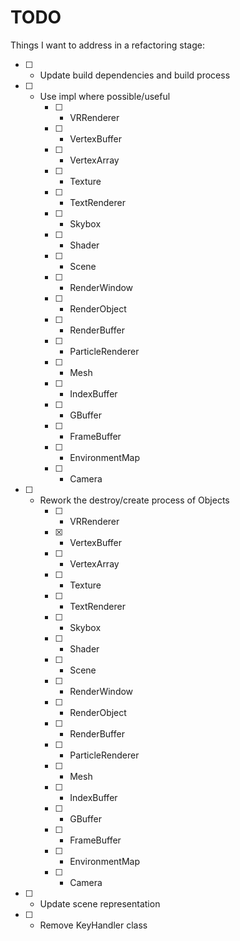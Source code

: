 # TODO

Things I want to address in a refactoring stage: <br>

* [ ] - Update build dependencies and build process
* [ ] - Use impl where possible/useful
    * [ ] - VRRenderer
    * [ ] - VertexBuffer
    * [ ] - VertexArray
    * [ ] - Texture
    * [ ] - TextRenderer
    * [ ] - Skybox
    * [ ] - Shader
    * [ ] - Scene
    * [ ] - RenderWindow
    * [ ] - RenderObject
    * [ ] - RenderBuffer
    * [ ] - ParticleRenderer
    * [ ] - Mesh
    * [ ] - IndexBuffer
    * [ ] - GBuffer
    * [ ] - FrameBuffer
    * [ ] - EnvironmentMap
    * [ ] - Camera
* [ ] - Rework the destroy/create process of Objects
    * [ ] - VRRenderer
    * [x] - VertexBuffer
    * [ ] - VertexArray
    * [ ] - Texture
    * [ ] - TextRenderer
    * [ ] - Skybox
    * [ ] - Shader
    * [ ] - Scene
    * [ ] - RenderWindow
    * [ ] - RenderObject
    * [ ] - RenderBuffer
    * [ ] - ParticleRenderer
    * [ ] - Mesh
    * [ ] - IndexBuffer
    * [ ] - GBuffer
    * [ ] - FrameBuffer
    * [ ] - EnvironmentMap
    * [ ] - Camera
* [ ] - Update scene representation
* [ ] - Remove KeyHandler class